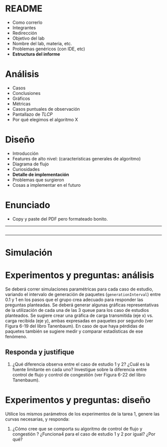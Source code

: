 # README

- Como correrlo
- Integrantes
- Redirección
- Objetivo del lab
- Nombre del lab, materia, etc.
- Problemas genéricos (con IDE, etc)
- **Estructura del informe**

# Análisis

- Casos
- Conclusiones
- Gráficos
- Métricas
- Casos puntuales de observación
- Pantallazo de *TLCP*
- Por qué elegimos el algoritmo X

# Diseño

- Introducción
- Features de alto nivel: (caracteristicas generales de algoritmo)
- Diagrama de flujo
- Curiosidades
- **Detalle de implementación**
- Problemas que surgieron
- Cosas a implementar en el futuro

# Enunciado

- Copy y paste del PDF pero formateado bonito.

----


```bash
```

----

# Simulación

# Experimentos y preguntas: análisis

Se deberá correr simulaciones paramétricas para cada caso de estudio, variando el intervalo de
generación de paquetes (`generationInterval`) entre 0.1 y 1 en los pasos que el grupo crea
adecuado para responder las preguntas planteadas.
Se deberá generar algunas gráficas representativas de la utilización de cada una de las 3
queue para los caso de estudios planteados.
Se sugiere crear una gráfica de carga transmitida (eje x) vs. carga recibida (eje y), ambas
expresadas en paquetes por segundo (ver Figura 6-19 del libro Tanenbaum). En caso de que
haya pérdidas de paquetes también se sugiere medir y comparar estadísticas de ese
fenómeno.

## Responda y justifique

1. ¿Qué diferencia observa entre el caso de estudio 1 y 2? ¿Cuál es la fuente limitante en
cada uno? Investigue sobre la diferencia entre control de flujo y control de congestión
(ver Figura 6-22 del libro Tanenbaum).

# Experimentos y preguntas: diseño
Utilice los mismos parámetros de los experimentos de la tarea 1, genere las curvas necesarias,
y responda:

1. ¿Cómo cree que se comporta su algoritmo de control de flujo y congestión ? ¿Funciona4
para el caso de estudio 1 y 2 por igual? ¿Por qué?
